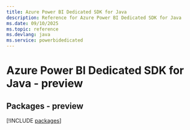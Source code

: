 ```yaml
---
title: Azure Power BI Dedicated SDK for Java
description: Reference for Azure Power BI Dedicated SDK for Java
ms.date: 09/10/2025
ms.topic: reference
ms.devlang: java
ms.service: powerbidedicated
---
```

# Azure Power BI Dedicated SDK for Java - preview
## Packages - preview
[!INCLUDE [packages](power-bi-dedicated-index.md)]